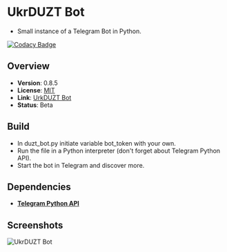 # UkrDUZT Bot
- Small instance of a Telegram Bot in Python.

[![Codacy Badge](https://api.codacy.com/project/badge/Grade/40d84a83b38147c49b4e66705c47a16a)](https://www.codacy.com/app/OpenXRay/xray-16?utm_source=github.com&amp;utm_medium=referral&amp;utm_content=bondarenko-me/duzt_bot&amp;utm_campaign=Badge_Grade)

Overview
--------
- **Version**: 0.8.5
- **License**: [MIT](https://github.com/bondarenko-me/duzt_bot/master/LICENSE)
- **Link**: [UrkDUZT Bot](https://t.me/duztbot/)
- **Status**: Beta

Build
-----------
- In duzt_bot.py initiate variable bot_token with your own.
- Run the file in a Python interpreter (don't forget about Telegram Python API).
- Start the bot in Telegram and discover more.

Dependencies
------------
- [**Telegram Python API**](https://github.com/python-telegram-bot/python-telegram-bot/)

Screenshots
-----------
![UkrDUZT Bot](https://github.com/bondarenko-me/duzt_bot/blob/master/duzt_bot_screenshot.PNG)
